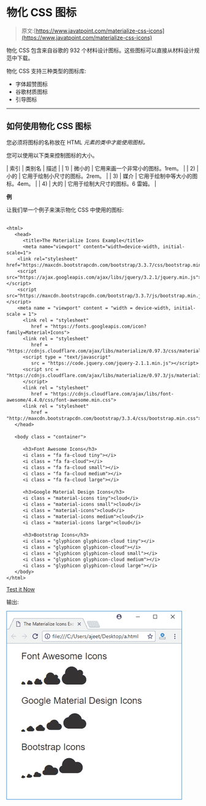 # 物化 CSS 图标

> 原文:[https://www.javatpoint.com/materialize-css-icons](https://www.javatpoint.com/materialize-css-icons)

物化 CSS 包含来自谷歌的 932 个材料设计图标。这些图标可以直接从材料设计规范中下载。

物化 CSS 支持三种类型的图标库:

*   字体超赞图标
*   谷歌材质图标
*   引导图标

* * *

## 如何使用物化 CSS 图标

您必须将图标的名称放在 HTML *元素的类中才能使用图标。*

您可以使用以下类来控制图标的大小。

| 索引 | 类别名 | 描述 |
| 1) | 微小的 | 它用来画一个非常小的图标。1rem。 |
| 2) | 小的 | 它用于绘制小尺寸的图标。2rem。 |
| 3) | 媒介 | 它用于绘制中等大小的图标。4em。 |
| 4) | 大的 | 它用于绘制大尺寸的图标。6 雷姆。 |

**例**

让我们举一个例子来演示物化 CSS 中使用的图标:

```

<html>
   <head>
      <title>The Materialize Icons Example</title>
      <meta name="viewport" content="width=device-width, initial-scale=1">
    <link rel="stylesheet" href="https://maxcdn.bootstrapcdn.com/bootstrap/3.3.7/css/bootstrap.min.css">
    <script src="https://ajax.googleapis.com/ajax/libs/jquery/3.2.1/jquery.min.js"></script>
    <script src="https://maxcdn.bootstrapcdn.com/bootstrap/3.3.7/js/bootstrap.min.js"></script>
    <meta name = "viewport" content = "width = device-width, initial-scale = 1">      
      <link rel = "stylesheet"
         href = "https://fonts.googleapis.com/icon?family=Material+Icons">
      <link rel = "stylesheet"
         href = "https://cdnjs.cloudflare.com/ajax/libs/materialize/0.97.3/css/materialize.min.css">
      <script type = "text/javascript"
         src = "https://code.jquery.com/jquery-2.1.1.min.js"></script>           
      <script src = "https://cdnjs.cloudflare.com/ajax/libs/materialize/0.97.3/js/materialize.min.js">
      </script> 
      <link rel = "stylesheet"
         href = "https://cdnjs.cloudflare.com/ajax/libs/font-awesome/4.4.0/css/font-awesome.min.css">
      <link rel = "stylesheet"
         href = "http://maxcdn.bootstrapcdn.com/bootstrap/3.3.4/css/bootstrap.min.css">
   </head>

   <body class = "container">

      <h3>Font Awesome Icons</h3>
      <i class = "fa fa-cloud tiny"></i>
      <i class = "fa fa-cloud"></i>	  
      <i class = "fa fa-cloud small"></i>
      <i class = "fa fa-cloud medium"></i>
      <i class = "fa fa-cloud large"></i>     

      <h3>Google Material Design Icons</h3>	  
      <i class = "material-icons tiny">cloud</i>
      <i class = "material-icons small">cloud</i>
      <i class = "material-icons">cloud</i>
      <i class = "material-icons medium">cloud</i>
      <i class = "material-icons large">cloud</i>      

      <h3>Bootstrap Icons</h3>
      <i class = "glyphicon glyphicon-cloud tiny"></i>
      <i class = "glyphicon glyphicon-cloud"></i>      
      <i class = "glyphicon glyphicon-cloud small"></i>
      <i class = "glyphicon glyphicon-cloud medium"></i>
      <i class = "glyphicon glyphicon-cloud large"></i>      
   </body>  
</html>

```

[Test it Now](https://www.javatpoint.com/oprweb/test.jsp?filename=materializecssicons1)

输出:

![Materialize Icons 1](img/e280d86188a2759f3fec17ce2c009e85.png)